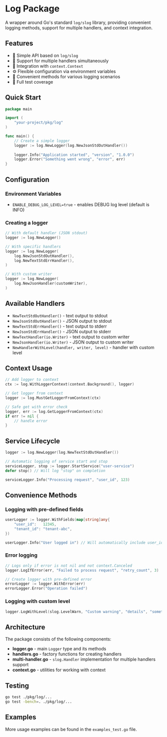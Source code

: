 # Log Package

A wrapper around Go's standard `log/slog` library, providing convenient logging methods, support for multiple handlers, and context integration.

## Features

- 🚀 Simple API based on `log/slog`
- 🔄 Support for multiple handlers simultaneously
- 🎯 Integration with `context.Context`
- ⚙️ Flexible configuration via environment variables
- 📝 Convenient methods for various logging scenarios
- 🧪 Full test coverage

## Quick Start

```go
package main

import (
    "your-project/pkg/log"
)

func main() {
    // Create a simple logger
    logger := log.NewLogger(log.NewJsonStdOutHandler())
    
    logger.Info("Application started", "version", "1.0.0")
    logger.Error("Something went wrong", "error", err)
}
```

## Configuration

### Environment Variables

- `ENABLE_DEBUG_LOG_LEVEL=true` - enables DEBUG log level (default is INFO)

### Creating a logger

```go
// With default handler (JSON stdout)
logger := log.NewLogger()

// With specific handlers
logger := log.NewLogger(
    log.NewJsonStdOutHandler(),
    log.NewTextStdErrHandler(),
)

// With custom writer
logger := log.NewLogger(
    log.NewJsonHandler(customWriter),
)
```

## Available Handlers

- `NewTextStdOutHandler()` - text output to stdout
- `NewJsonStdOutHandler()` - JSON output to stdout  
- `NewTextStdErrHandler()` - text output to stderr
- `NewJsonStdErrHandler()` - JSON output to stderr
- `NewTextHandler(io.Writer)` - text output to custom writer
- `NewJsonHandler(io.Writer)` - JSON output to custom writer
- `NewHandlerWithLevel(handler, writer, level)` - handler with custom level

## Context Usage

```go
// Add logger to context
ctx := log.WithLoggerContext(context.Background(), logger)

// Get logger from context
logger := log.MustGetLoggerFromContext(ctx)

// Safe get with error check
logger, err := log.GetLoggerFromContext(ctx)
if err != nil {
    // handle error
}
```

## Service Lifecycle

```go
logger := log.NewLogger(log.NewTextStdOutHandler())

// Automatic logging of service start and stop
serviceLogger, stop := logger.StartService("user-service")
defer stop() // Will log "stop" on completion

serviceLogger.Info("Processing request", "user_id", 123)
```

## Convenience Methods

### Logging with pre-defined fields

```go
userLogger := logger.WithFields(map[string]any{
    "user_id":   12345,
    "tenant_id": "tenant-abc",
})

userLogger.Info("User logged in") // Will automatically include user_id and tenant_id
```

### Error logging

```go
// Logs only if error is not nil and not context.Canceled
logger.LogIfError(err, "Failed to process request", "retry_count", 3)

// Create logger with pre-defined error
errorLogger := logger.WithError(err)
errorLogger.Error("Operation failed")
```

### Logging with custom level

```go
logger.LogWithLevel(slog.LevelWarn, "Custom warning", "details", "something")
```

## Architecture

The package consists of the following components:

- **logger.go** - main `Logger` type and its methods
- **handlers.go** - factory functions for creating handlers
- **multi-handler.go** - `slog.Handler` implementation for multiple handlers support
- **context.go** - utilities for working with context

## Testing

```bash
go test ./pkg/log/...
go test -bench=. ./pkg/log/...
```

## Examples

More usage examples can be found in the `examples_test.go` file.